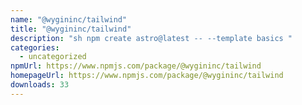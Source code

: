 ```yaml
---
name: "@wygininc/tailwind"
title: "@wygininc/tailwind"
description: "sh npm create astro@latest -- --template basics "
categories:
  - uncategorized
npmUrl: https://www.npmjs.com/package/@wygininc/tailwind
homepageUrl: https://www.npmjs.com/package/@wygininc/tailwind
downloads: 33
---
```

